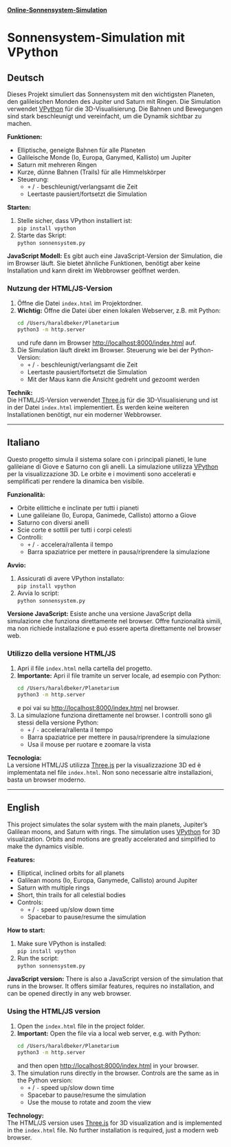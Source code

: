 
[**Online-Sonnensystem-Simulation**](https://qualcuno.info/Planetarium/)
# Sonnensystem-Simulation mit VPython

## Deutsch

Dieses Projekt simuliert das Sonnensystem mit den wichtigsten Planeten, den galileischen Monden des Jupiter und Saturn mit Ringen. Die Simulation verwendet [VPython](https://vpython.org/) für die 3D-Visualisierung. Die Bahnen und Bewegungen sind stark beschleunigt und vereinfacht, um die Dynamik sichtbar zu machen.

**Funktionen:**
- Elliptische, geneigte Bahnen für alle Planeten
- Galileische Monde (Io, Europa, Ganymed, Kallisto) um Jupiter
- Saturn mit mehreren Ringen
- Kurze, dünne Bahnen (Trails) für alle Himmelskörper
- Steuerung:  
   - `+` / `-` beschleunigt/verlangsamt die Zeit  
   - Leertaste pausiert/fortsetzt die Simulation

**Starten:**
1. Stelle sicher, dass VPython installiert ist:  
    `pip install vpython`
2. Starte das Skript:  
    `python sonnensystem.py`

**JavaScript Modell:**
Es gibt auch eine JavaScript-Version der Simulation, die im Browser läuft. Sie bietet ähnliche Funktionen, benötigt aber keine Installation und kann direkt im Webbrowser geöffnet werden.

### Nutzung der HTML/JS-Version

1. Öffne die Datei `index.html` im Projektordner.
2. **Wichtig:** Öffne die Datei über einen lokalen Webserver, z.B. mit Python:
    ```sh
    cd /Users/haraldbeker/Planetarium
    python3 -m http.server
    ```
    und rufe dann im Browser [http://localhost:8000/index.html](http://localhost:8000/index.html) auf.
3. Die Simulation läuft direkt im Browser. Steuerung wie bei der Python-Version:
    - `+` / `-` beschleunigt/verlangsamt die Zeit
    - Leertaste pausiert/fortsetzt die Simulation
    - Mit der Maus kann die Ansicht gedreht und gezoomt werden

**Technik:**  
Die HTML/JS-Version verwendet [Three.js](https://threejs.org/) für die 3D-Visualisierung und ist in der Datei `index.html` implementiert. Es werden keine weiteren Installationen benötigt, nur ein moderner Webbrowser.

---

## Italiano

Questo progetto simula il sistema solare con i principali pianeti, le lune galileiane di Giove e Saturno con gli anelli. La simulazione utilizza [VPython](https://vpython.org/) per la visualizzazione 3D. Le orbite e i movimenti sono accelerati e semplificati per rendere la dinamica ben visibile.

**Funzionalità:**
- Orbite ellittiche e inclinate per tutti i pianeti
- Lune galileiane (Io, Europa, Ganimede, Callisto) attorno a Giove
- Saturno con diversi anelli
- Scie corte e sottili per tutti i corpi celesti
- Controlli:  
   - `+` / `-` accelera/rallenta il tempo  
   - Barra spaziatrice per mettere in pausa/riprendere la simulazione

**Avvio:**
1. Assicurati di avere VPython installato:  
    `pip install vpython`
2. Avvia lo script:  
    `python sonnensystem.py`

**Versione JavaScript:**
Esiste anche una versione JavaScript della simulazione che funziona direttamente nel browser. Offre funzionalità simili, ma non richiede installazione e può essere aperta direttamente nel browser web.

### Utilizzo della versione HTML/JS

1. Apri il file `index.html` nella cartella del progetto.
2. **Importante:** Apri il file tramite un server locale, ad esempio con Python:
    ```sh
    cd /Users/haraldbeker/Planetarium
    python3 -m http.server
    ```
    e poi vai su [http://localhost:8000/index.html](http://localhost:8000/index.html) nel browser.
3. La simulazione funziona direttamente nel browser. I controlli sono gli stessi della versione Python:
    - `+` / `-` accelera/rallenta il tempo
    - Barra spaziatrice per mettere in pausa/riprendere la simulazione
    - Usa il mouse per ruotare e zoomare la vista

**Tecnologia:**  
La versione HTML/JS utilizza [Three.js](https://threejs.org/) per la visualizzazione 3D ed è implementata nel file `index.html`. Non sono necessarie altre installazioni, basta un browser moderno.

---

## English

This project simulates the solar system with the main planets, Jupiter’s Galilean moons, and Saturn with rings. The simulation uses [VPython](https://vpython.org/) for 3D visualization. Orbits and motions are greatly accelerated and simplified to make the dynamics visible.

**Features:**
- Elliptical, inclined orbits for all planets
- Galilean moons (Io, Europa, Ganymede, Callisto) around Jupiter
- Saturn with multiple rings
- Short, thin trails for all celestial bodies
- Controls:  
   - `+` / `-` speed up/slow down time  
   - Spacebar to pause/resume the simulation

**How to start:**
1. Make sure VPython is installed:  
    `pip install vpython`
2. Run the script:  
    `python sonnensystem.py`

**JavaScript version:**
There is also a JavaScript version of the simulation that runs in the browser. It offers similar features, requires no installation, and can be opened directly in any web browser.

### Using the HTML/JS version

1. Open the `index.html` file in the project folder.
2. **Important:** Open the file via a local web server, e.g. with Python:
    ```sh
    cd /Users/haraldbeker/Planetarium
    python3 -m http.server
    ```
    and then open [http://localhost:8000/index.html](http://localhost:8000/index.html) in your browser.
3. The simulation runs directly in the browser. Controls are the same as in the Python version:
    - `+` / `-` speed up/slow down time
    - Spacebar to pause/resume the simulation
    - Use the mouse to rotate and zoom the view

**Technology:**  
The HTML/JS version uses [Three.js](https://threejs.org/) for 3D visualization and is implemented in the `index.html` file. No further installation is required, just a modern web browser.

